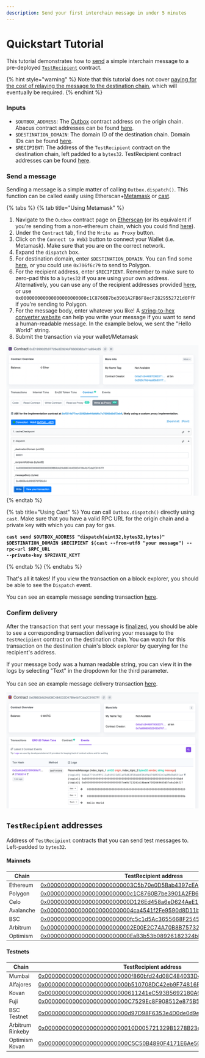 ```yaml
---
description: Send your first interchain message in under 5 minutes
---
```


# Quickstart Tutorial

This tutorial demonstrates how to [send](send.md) a simple interchain message to a pre-deployed [`TestRecipient`](https://github.com/abacus-network/abacus-monorepo/blob/e199e9688a4b5710fe45eefd2f04ecb84385952c/solidity/core/contracts/test/TestRecipient.sol) contract.

{% hint style="warning" %}
Note that this tutorial does not cover [paying for the cost of relaying the message to the destination chain](gas.md), which will eventually be required.
{% endhint %}

### Inputs

* `$OUTBOX_ADDRESS`: The [Outbox](../../protocol/messaging/outbox.md) contract address on the origin chain. Abacus contract addresses can be found [here](broken-reference).
* `$DESTINATION_DOMAIN`: The domain ID of the destination chain. Domain IDs can be found [here](../domains.md).
* `$RECIPIENT`: The address of the `TestRecipient` contract on the destination chain, left padded to a `bytes32`. TestRecipient contract addresses can be found [here](quickstart-tutorial.md#appendix).

### Send a message

Sending a message is a simple matter of calling `Outbox.dispatch()`. This function can be called easily using Etherscan+[Metamask](https://metamask.io/) or [cast](https://book.getfoundry.sh/cast/).

{% tabs %}
{% tab title="Using Metamask" %}
1. Navigate to the `Outbox` contract page on [Etherscan](https://etherscan.io/address/0x2f9DB5616fa3fAd1aB06cB2C906830BA63d135e3#writeProxyContract) (or its equivalent if you're sending from a non-ethereum chain, which you could find [here](broken-reference)).
2. Under the `Contract` tab, find the `Write as Proxy` button.
3. Click on the `Connect to Web3` button to connect your Wallet (i.e. Metamask). Make sure that you are on the correct network.
4. Expand the `dispatch` box.
5. For destination domain, enter `$DESTINATION_DOMAIN`. You can find some [here](../domains.md), or you could use `0x706f6c79` to send to Polygon.
6. For the recipient address, enter `$RECIPIENT`. Remember to make sure to zero-pad this to a `bytes32` if you are using your own address. Alternatively, you can use any of the recipient addresses provided [here](quickstart-tutorial.md#testrecipient-addresses), or use `0x000000000000000000000000c1C8760B7be3901A2FB6F8ecF2829552721d0FfF` if you're sending to Polygon.
7. For the message body, enter whatever you like! A [string-to-hex converter website](https://dencode.com/en/string/hex) can help you write your message if you want to send a human-readable message. In the example below, we sent the "Hello World" string.
8. Submit the transaction via your wallet/Metamask

![How to send an interchain message using Etherscan + Metamask](<../../.gitbook/assets/Screen Shot 2022-08-10 at 4.01.00 PM.png>)
{% endtab %}

{% tab title="Using Cast" %}
You can call `Outbox.dispatch()` directly using `cast`. Make sure that you have a valid RPC URL for the origin chain and a private key with which you can pay for gas.

<pre class="language-shell" data-overflow="wrap"><code class="lang-shell"><strong>cast send $OUTBOX_ADDRESS "dispatch(uint32,bytes32,bytes)" $DESTINATION_DOMAIN $RECIPIENT $(cast --from-utf8 "your message") --rpc-url $RPC_URL
</strong><strong>--private-key $PRIVATE_KEYT</strong></code></pre>
{% endtab %}
{% endtabs %}

That's all it takes! If you view the transaction on a block explorer, you should be able to see the `Dispatch` event.

You can see an example message sending transaction [here](https://kovan.etherscan.io/tx/0x7cabd0c3c780f62bbadff0b400086d46bfca0bf5c7cbd34a3e30c8880dddb5e3#eventlog).

### Confirm delivery

After the transaction that sent your message is [finalized](../latencies.md), you should be able to see a corresponding transaction delivering your message to the `TestRecipient` contract on the destination chain. You can watch for this transaction on the destination chain's block explorer by querying for the recipient's address.

If your message body was a human readable string, you can view it in the logs by selecting "Text" in the dropdown for the third parameter.\
\
You can see an example message delivery transaction [here](https://mumbai.polygonscan.com/address/0x0f860bfd24d08c484033d478fe4b7cda2c9167ff#events.).

![This transaction delivered an interchain message to the TestRecipient contract on Mumbai](<../../.gitbook/assets/Screen Shot 2022-08-10 at 4.04.40 PM.png>)

## `TestRecipient` addresses

Address of `TestRecipient` contracts that you can send test messages to. Left-padded to `bytes32`.

#### Mainnets

| Chain     | TestRecipient address                                                                                                                                    |
| --------- | -------------------------------------------------------------------------------------------------------------------------------------------------------- |
| Ethereum  | [0x0000000000000000000000003C5b70e0D5Bab4397cEA18272574c44aC8fC9A6E](https://etherscan.io/address/0x3C5b70e0D5Bab4397cEA18272574c44aC8fC9A6E)            |
| Polygon   | [0x000000000000000000000000c1C8760B7be3901A2FB6F8ecF2829552721d0FfF](https://polygonscan.com/address/0xc1C8760B7be3901A2FB6F8ecF2829552721d0FfF)         |
| Celo      | [0x000000000000000000000000D126Ed458a6eD624AeE125Ef2F5285E80CEe980D](https://celoscan.io/address/0xD126Ed458a6eD624AeE125Ef2F5285E80CEe980D)             |
| Avalanche | [0x0000000000000000000000004ca4541f2Fe9590d8D11b005bFFfe9F231CCb5d0](https://snowtrace.io/address/0x4ca4541f2Fe9590d8D11b005bFFfe9F231CCb5d0)            |
| BSC       | [0x000000000000000000000000fc5c1d5Ac3655668F2545668938a52D7810DB86d](https://bscscan.com/address/0xfc5c1d5Ac3655668F2545668938a52D7810DB86d)             |
| Arbitrum  | [0x0000000000000000000000002E00E2C74A70B8B7573231e7ED063FEf065855Ab](https://arbiscan.io/address/0x2E00E2C74A70B8B7573231e7ED063FEf065855Ab)             |
| Optimism  | [0x000000000000000000000000EaB3b53b08926182324bF7E12D30A5393C394cE3](https://optimistic.etherscan.io/address/0xEaB3b53b08926182324bF7E12D30A5393C394cE3) |

#### Testnets

| Chain            | TestRecipient address                                                                                                                                          |
| ---------------- | -------------------------------------------------------------------------------------------------------------------------------------------------------------- |
| Mumbai           | [0x0000000000000000000000000f860bfd24d08C484033D478fe4b7Cda2C9167Ff](https://mumbai.polygonscan.com/address/0x0f860bfd24d08C484033D478fe4b7Cda2C9167Ff)        |
| Alfajores        | [0x000000000000000000000000b510708DC42eb9F74816E8f167B0dEa4C98ad92E](https://alfajores.celoscan.io/address/0xb510708DC42eb9F74816E8f167B0dEa4C98ad92E)         |
| Kovan            | [0x000000000000000000000000611241eC593B5692180A6ce5CbD79445826f30Be](https://kovan.etherscan.io/address/0x611241eC593B5692180A6ce5CbD79445826f30Be)            |
| Fuji             | [0x000000000000000000000000C7529Ec8F908512e875B5d118927a3B0665Bc843](https://testnet.snowtrace.io/address/0xC7529Ec8F908512e875B5d118927a3B0665Bc843)          |
| BSC Testnet      | [0x000000000000000000000000d97D98F6353e4D0de0d9e180059941325e23f1f7](https://mumbai.polygonscan.com/address/0x0f860bfd24d08C484033D478fe4b7Cda2C9167Ff)        |
| Arbitrum Rinkeby | [0x00000000000000000000000010D005721329B1278B23e9E84501D339D5037Cbc](https://testnet.arbiscan.io/address/0x10D005721329B1278B23e9E84501D339D5037Cbc)           |
| Optimism Kovan   | [0x000000000000000000000000C5C50B4890F4171E6Ae50cD50Ff636Baef3b2Ed1](https://kovan-optimistic.etherscan.io/address/0xC5C50B4890F4171E6Ae50cD50Ff636Baef3b2Ed1) |
